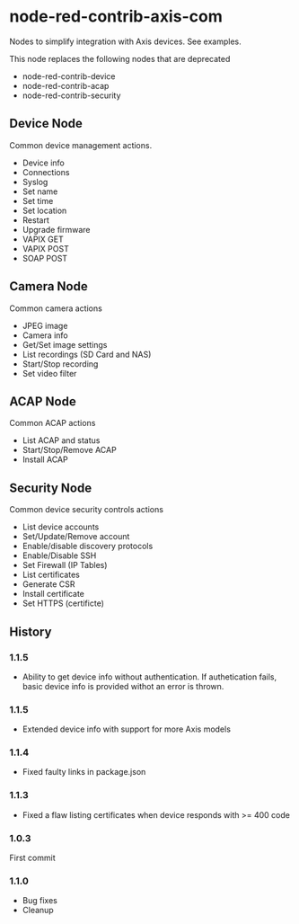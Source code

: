 # node-red-contrib-axis-com

Nodes to simplify integration with Axis devices. See examples.

This node replaces the following nodes that are deprecated
* node-red-contrib-device
* node-red-contrib-acap
* node-red-contrib-security

## Device Node
Common device management actions.
* Device info
* Connections
* Syslog
* Set name
* Set time
* Set location
* Restart
* Upgrade firmware
* VAPIX GET
* VAPIX POST
* SOAP POST

## Camera Node
Common camera actions
* JPEG image
* Camera info
* Get/Set image settings
* List recordings (SD Card and NAS)
* Start/Stop recording
* Set video filter

## ACAP Node
Common ACAP actions
* List ACAP and status
* Start/Stop/Remove ACAP
* Install ACAP

## Security Node
Common device security controls actions
* List device accounts
* Set/Update/Remove account
* Enable/disable discovery protocols
* Enable/Disable SSH
* Set Firewall (IP Tables)
* List certificates
* Generate CSR
* Install certificate
* Set HTTPS (certificte)

## History

### 1.1.5
- Ability to get device info without authentication.  If authetication fails, basic device info is provided withot an error is thrown.

### 1.1.5
- Extended device info with support for more Axis models

### 1.1.4
- Fixed faulty links in package.json

### 1.1.3 
- Fixed a flaw listing certificates when device responds with >= 400 code

### 1.0.3 
First commit

### 1.1.0 
- Bug fixes
- Cleanup
